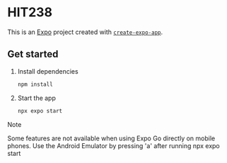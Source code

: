 # HIT238

This is an [Expo](https://expo.dev) project created with [`create-expo-app`](https://www.npmjs.com/package/create-expo-app).

## Get started

1. Install dependencies

   ```bash
   npm install
   ```

2. Start the app

    ```bash
    npx expo start
    ```



> [!NOTE]
> Some features are not available when using Expo Go directly on mobile phones.
> Use the Android Emulator by pressing 'a' after running npx expo start
